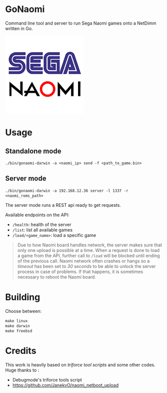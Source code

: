 # GoNaomi

Command line tool and server to run Sega Naomi games onto a NetDimm written in Go.

![Sega Naomi](https://github.com/nmaupu/gonaomi/blob/master/doc/title.png)

# Usage

## Standalone mode

```
./bin/gonaomi-darwin -a <naomi_ip> send -f <path_to_game.bin>
```


## Server mode

```
./bin/gonaomi-darwin -a 192.168.12.36 server -l 1337 -r <naomi_roms_path>
```

The server mode runs a REST api ready to get requests.

Available endpoints on the API:
- `/health`: health of the server
- `/list`: list all available games
- `/load/<game_name>`: load a specific game

> Due to how Naomi board handles network, the server makes sure that only one upload is possible at a time.
> When a request is done to load a game from the API, further call to `/load` will be blocked until ending of the previous call.
> Naomi network often crashes or hangs so a *timeout* has been set to *30 seconds* to be able to unlock the server process in case of problems. If that happens, it is sometimes necessary to reboot the Naomi board.

# Building

Choose between:
```
make linux
make darwin
make freebsd
```

# Credits

This work is heavily based on *triforce tool scripts* and some other codes.
Huge thanks to :
- Debugmode's triforce tools script
- https://github.com/JanekvO/naomi_netboot_upload
